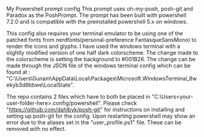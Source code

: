 My Powershell prompt config
This prompt uses oh-my-posh, posh-git and Paradox as the PoshPrompt.
The prompt has been built with powershell 7.2.0 and is compatible with the preinstalled powershell 5.x on windows.

This config also requires your terminal emulator to be using one of the patched fonts from nerdfonts(personal-preference FantasqueSansMono) to render the icons and glyphs. I have used the windows terminal with a slightly modified version of one half dark colorscheme. The change made to the colorscheme is setting the background to #001B26. The change can be made through the JSON file of the windows terminal config which can be found at : "C:\Users\Gunam\AppData\Local\Packages\Microsoft.WindowsTerminal_8wekyb3d8bbwe\LocalState".

The repo contains 2 files which have to both be placed in "C:\Users\<your-user-folder-here>\.config/powershell".
Please check "https://github.com/dahlbyk/posh-git" for instructions on installing and setting up posh-git for the config.
Upon restarting powershell may show an error due to the aliases set in the "user_profile.ps1" file. These can be removed with no effect.
